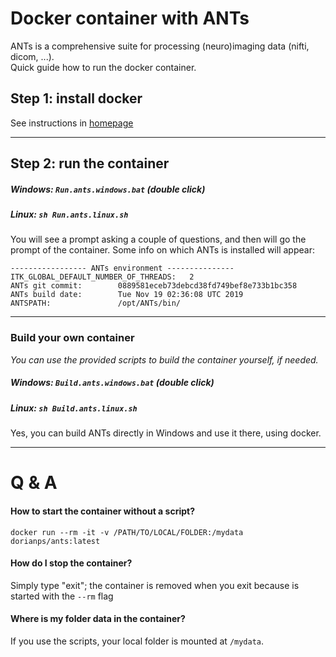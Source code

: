# Docker container with ANTs
ANTs is a comprehensive suite for processing (neuro)imaging data (nifti, dicom, ...).   
Quick guide how to run the docker container.

## Step 1: install docker
See instructions in [homepage](https://github.com/dorianps/docker)

----

## Step 2: run the container
##### Windows: `Run.ants.windows.bat` (double click)
##### Linux: `sh Run.ants.linux.sh`
You will see a prompt asking a couple of questions, and then will go the prompt of the container. Some info on which ANTs is installed will appear:
```
----------------- ANTs environment ---------------
ITK_GLOBAL_DEFAULT_NUMBER_OF_THREADS:   2
ANTs git commit:        0889581eceb73debcd38fd749bef8e733b1bc358
ANTs build date:        Tue Nov 19 02:36:08 UTC 2019
ANTSPATH:               /opt/ANTs/bin/
```

----

### Build your own container
*You can use the provided scripts to build the container yourself, if needed.*   
##### Windows: `Build.ants.windows.bat` (double click)
##### Linux: `sh Build.ants.linux.sh`

Yes, you can build ANTs directly in Windows and use it there, using docker.

---- 

# Q & A
   
#### How to start the container without a script?
```
docker run --rm -it -v /PATH/TO/LOCAL/FOLDER:/mydata dorianps/ants:latest
```

#### How do I stop the container?
Simply type "exit"; the container is removed when you exit because is started with the `--rm` flag 

#### Where is my folder data in the container?
If you use the scripts, your local folder is mounted at `/mydata`.
